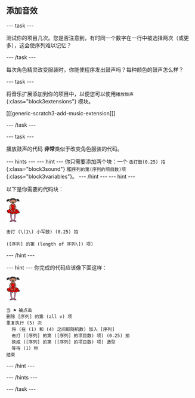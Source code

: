 ## 添加音效

\--- task \---

测试你的项目几次。您是否注意到，有时同一个数字在一行中被选择两次（或更多），这会使序列难以记忆？

\--- /task \---

每次角色精灵改变服装时，你能使程序发出鼓声吗？每种颜色的鼓声怎么样？

\--- task \---

将音乐扩展添加到你的项目中，以便您可以使用`播放鼓声`{:class="block3extensions"} 模块。

[[[generic-scratch3-add-music-extension]]]

\--- /task \---

\--- task \---

播放鼓声的代码 **非常**类似于改变角色服装的代码。

\--- hints \--- \--- hint \--- 你只需要添加两个块：一个 `击打鼓(0.25) 拍`{:class="block3sound"} 和`序列的第(序列的项目数)项`{:class="block3variables"}。 \--- /hint \--- \--- hint \---

以下是你需要的代码块：

![芭蕾舞演员](images/ballerina.png)

```blocks3
击打 (\(1\) 小军鼓) (0.25) 拍

([序列] 的第 (length of 序列\]) 项)
```

\--- /hint \---

\--- hint \--- 你完成的代码应该像下面这样：

![芭蕾舞演员](images/ballerina.png)

```blocks3
当 ⚑ 被点击
删除 [序列] 的第 (all v) 项
重复执行 (5) 次 
  将 (在 (1) 和 (4) 之间取随机数) 加入 [序列]
  击打 ([序列] 的第 ([序列] 的项目数) 项) (0.25) 拍
  换成 ([序列] 的第 ([序列] 的项目数) 项) 造型
  等待 (1) 秒
结束
```

\--- /hint \---

\--- /hints \---

\--- /task \---